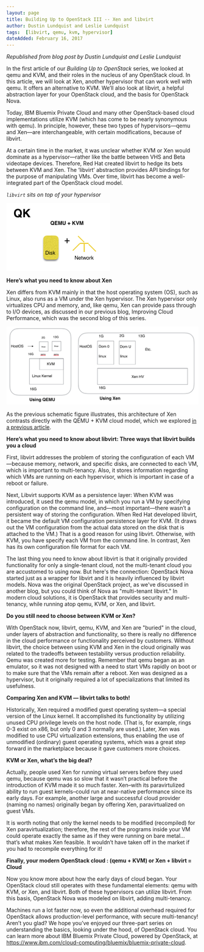 ```yaml
---
layout: page
title: Building Up to OpenStack III -- Xen and libvirt
author: Dustin Lundquist and Leslie Lundquist
tags:  [libvirt, qemu, kvm, hypervisor]
dateAdded: February 16, 2017
---
```

 
*Republished from blog post by Dustin Lundquist and Leslie Lundquist*

In the first article of our *Building Up to OpenStack* series,  we looked at qemu and KVM, and their roles in the nucleus of any OpenStack cloud. In this article, we will look at Xen, another hypervisor that can work well with qemu. It offers an alternative to KVM. We’ll also look at libvirt, a helpful abstraction layer for your OpenStack cloud, and the basis for OpenStack Nova. 

Today,  IBM Bluemix Private Cloud and many other OpenStack-based cloud implementations utilize KVM (which has come to be nearly synonymous with qemu). In principle, however, these two types of hypervisors—qemu and Xen—are interchangeable, with certain modifications, because of libvirt.

At a certain time in the market, it was unclear whether KVM or Xen would dominate as a hypervisor—rather like the battle between VHS and Beta videotape devices. Therefore, Red Hat created libvirt to hedge its bets between KVM and Xen. The ‘libvirt’ abstraction provides API bindings for the purpose of manipulating VMs. Over time, libvirt has become a well-integrated part of the OpenStack cloud model.

*`libvirt` sits on top of your hypervisor*

![QEMU_KVM_and_libvirt](https://github.com/IBM-Blue-Box-Help/help-documentation/blob/gh-pages/img/Atomic_QEMU%2BKVM.PNG)

**Here’s what you need to know about Xen**

Xen differs from KVM mainly in that the host operating system (OS), such as Linux, also runs as a VM under the Xen hypervisor. The Xen hypervisor only virtualizes CPU and memory, and, like qemu, Xen can provide pass through to I/O devices, as discussed in our previous blog, Improving Cloud Performance, which was the second blog of this series.  

![Comparing_QEMU_and_Xen](https://github.com/IBM-Blue-Box-Help/help-documentation/blob/gh-pages/img/qemu_vs_Xen.png)

As the previous schematic figure illustrates, this architecture of Xen contrasts directly with the QEMU + KVM cloud model, which we explored [in a previous article](http://ibm-blue-box-help.github.io/help-documentation/gettingstarted/userguides/qemu_article/).

**Here’s what you need to know about libvirt: Three ways that libvirt builds you a cloud**

First, libvirt addresses the problem of storing the configuration of each VM—because memory, network, and specific disks, are connected to each VM, which is important to multi-tenancy. Also, it stores information regarding which VMs are running on each hypervisor, which is important in case of a reboot or failure.

Next, Libvirt supports KVM as a persistence layer: When KVM was introduced, it used the qemu model, in which you run a VM by specifying configuration on the command line, and—most important—there wasn’t a persistent way of storing the configuration. When Red Hat developed libvirt, it became the default VM configuration persistence layer for KVM. (It draws out the VM configuration from the actual data stored on the disk that is attached to the VM.) That is a good reason for using libvirt. Otherwise, with KVM, you have specify each VM from the command line.  In contrast, Xen has its own configuration file format for each VM.

The last thing you need to know about libvirt is that it originally provided functionality for only a single-tenant cloud, not the multi-tenant cloud you are accustomed to using now. But here's the connection: OpenStack Nova started just as a wrapper for libvirt and it is heavily influenced by libvirt models. Nova was the original OpenStack project, as we've discussed in another blog,  but you could think of Nova as "multi-tenant libvirt." In modern cloud solutions, it is OpenStack that provides security and multi-tenancy, while running atop qemu, KVM, or Xen, and libvirt.

**Do you still need to choose between KVM or Xen?**

With OpenStack now, libvirt,  qemu, KVM, and Xen are "buried" in the cloud, under layers of abstraction and functionality, so there is really no difference in the cloud performance or functionality perceived by customers. Without libvirt, the choice between using KVM and Xen in the cloud originally was related to the tradeoffs between testability versus production reliability. Qemu was created more for testing. Remember that qemu began as an emulator, so it was not designed with a need to start VMs rapidly on boot or to make sure that the VMs remain after a reboot. Xen was designed as a hypervisor, but it originally required a lot of specializations that limited its usefulness.

**Comparing Xen and KVM — libvirt talks to both!**

Historically, Xen required a modified guest operating system—a special version of the Linux kernel. It accomplished its functionality by utilizing unused CPU privilege levels on the host node. (That is, for example, rings 0-3 exist on x86, but only 0 and 3 normally are used.) Later, Xen was modified to use CPU virtualization extensions, thus enabling the use of unmodified (ordinary) guest operating systems, which was a great step forward in the marketplace because it gave customers more choices.

**KVM or Xen, what’s the big deal?**

Actually, people used Xen for running virtual servers before they used qemu, because qemu was so slow that it wasn’t practical before the introduction of KVM made it so much faster.  Xen–with its paravirtulized ability to run guest kernels–could run at near-native performance since its early days. For example, another large and successful cloud provider (naming no names) originally began by offering Xen, paravirtualized on guest VMs. 

It is worth noting that only the kernel needs to be modified (recompiled) for Xen paravirtualization; therefore, the rest of the programs inside your VM could operate exactly the same as if they were running on bare metal…that’s what makes Xen feasible. It wouldn’t have taken off in the market if you had to recompile everything for it!

**Finally, your modern OpenStack cloud : (qemu + KVM) or Xen + libvirt = Cloud**

Now you know more about how the early days of cloud began. Your OpenStack cloud still operates with these fundamental elements: qemu with KVM, or Xen, and libvirt. Both of these hypervisors can utilize libvirt. From this basis, OpenStack Nova was modeled on libvirt, adding multi-tenancy.

Machines run a lot faster now, so even the additional overhead required for OpenStack allows production-level performance, with secure multi-tenancy!  Aren’t you glad? We hope you’ve enjoyed our three-part series on understanding the basics, looking under the hood, of OpenStack cloud. You can learn more about IBM Bluemix Private Cloud, powered by OpenStack, at https://www.ibm.com/cloud-computing/bluemix/bluemix-private-cloud.
